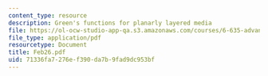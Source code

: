 ```yaml
---
content_type: resource
description: Green's functions for planarly layered media
file: https://ol-ocw-studio-app-qa.s3.amazonaws.com/courses/6-635-advanced-electromagnetism-spring-2003/71336fa7276ef390da7b9fad9dc953bf_Feb26.pdf
file_type: application/pdf
resourcetype: Document
title: Feb26.pdf
uid: 71336fa7-276e-f390-da7b-9fad9dc953bf
---
```

